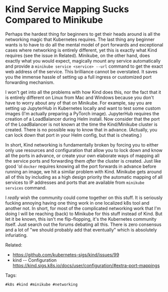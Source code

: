 # Kind Service Mapping Sucks Compared to Minikube

Perhaps the hardest thing for beginners to get their heads around is all
the networking magic that Kubernetes requires. The last thing any
beginner wants is to have to do all the mental model of port forwards
and exceptional cases where networking is entirely different, yet this
is exactly what Kind requires (see the issue in Related). Minikube, on
the other hand, does exactly what you would expect, magically mount any
service automatically and provide a `minikube service <service> --url`
command to get the exact web address of the service. This brilliance
cannot be overstated. It saves you the immense hassle of setting up a
full ingress or customized port forwarding mechanism.

I won't get into all the problems with how Kind does this, nor the fact
that it is entirely different on Linux from Mac and Windows because you
don't have to worry about any of that on Minikube. For example, say you
are setting up JupyterHub in Kubernetes locally and want to test some
custom images (I'm actually preparing a PyTorch image). JupyterHub
requires the creation of a LoadBalancer during Helm install. Now
consider that the port of the LoadBalancer is not known at the time the
Kind/Minikube cluster is created. There is no possible way to know that
in advance. (Actually, you can lock down that port in your Helm config,
but that is cheating.)

In short, Kind networking is fundamentally broken by forcing you to
either only use resources and configuration that allow you to lock down
and know all the ports in advance, or create your own elaborate ways of
mapping all the service ports and forwarding them *after* the cluster is
created. Just like good 'ol `docker` requires knowing all the port
forwards in advance before running an image, we hit a similar problem
with Kind. Minikube gets around all of this by including as a high
design priority the automatic mapping of all services to IP addresses
and ports that are available from `minikube services` command.

I *really* wish the community could come together on this stuff. It is
seriously fucking annoying having one thing work in one localized k8s
tool and another not. In short, for most of the complicated networking
work that I'm doing I will be reaching (back) to Minikube for this stuff
instead of Kind. But let it be known, this isn't me flip-flopping, it's
the Kubernetes community itself. Just search out the forums
debating all this. There is zero consensus and a lot of "we should
probably add that eventually" which is absolutely infuriating.

Related:

* <https://github.com/kubernetes-sigs/kind/issues/99>
* kind -- Configuration  
  <https://kind.sigs.k8s.io/docs/user/configuration/#extra-port-mappings>

Tags:

    #k8s #kind #minikube #networking
